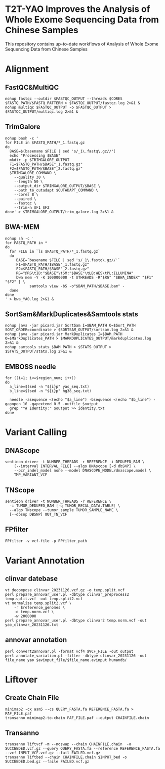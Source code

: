 # T2T-YAO Improves the Analysis of Whole Exome Sequencing Data from Chinese Samples

This repository contains up-to-date workflows of Analysis of Whole Exome Sequencing Data from Chinese Samples

# Alignment

## FastQC&MultiQC
```
nohup fastqc --outdir $FASTQC_OUTPUT --threads $CORES $FASTQ_PATH/$FASTQ_PATTERN > $FASTQC_OUTPUT/fastqc.log 2>&1 &
nohup multiqc $FASTQC_OUTPUT -o $FASTQC_OUTPUT > $FASTQC_OUTPUT/multiqc.log 2>&1 &
```
## TrimGalore
```
nohup bash -c '
for FILE in $FASTQ_PATH/*_1.fastq.gz
do
  BASE=$(basename $FILE | sed 's/_1\.fastq\.gz//')
  echo "Processing $BASE"
  mkdir -p $TRIMGALORE_OUTPUT
  F1=$FASTQ_PATH/$BASE"_1.fastq.gz"
  F2=$FASTQ_PATH/$BASE"_2.fastq.gz"
  $TRIMGALORE_COMMAND \
    --quality 30 \
    --length 50 \
    --output_dir $TRIMGALORE_OUTPUT/$BASE \
    --path_to_cutadapt $CUTADAPT_COMMAND \
    --cores 8 \
    --paired \
    --fastqc \
    --trim-n $F1 $F2
done' > $TRIMGALORE_OUTPUT/trim_galore.log 2>&1 &
```
## BWA-MEM
```
nohup sh -c '
for FASTQ_PATH in *
do
  for FILE in `ls $FASTQ_PATH/*_1.fastq.gz`
  do
     BASE=`basename $FILE | sed 's/_1\.fastq\.gz//'`
     F1=$FASTQ_PATH/$BASE"_1.fastq.gz"
     F2=$FASTQ_PATH/$BASE"_2.fastq.gz"
     RG="@RG\tID:"$BASE"\tSM:"$BASE"\tLB:WES\tPL:ILLUMINA"
     bwa mem -Y -K 100000000 -t $THREADS -R"$RG" "$BWA_INDEX" "$F1" "$F2" | \
           samtools view -bS -o"$BAM_PATH/$BASE.bam" -
  done
done
' > bwa_YAO.log 2>&1 &
```
## SortSam&MarkDuplicates&Samtools stats
```
nohup java -jar picard.jar SortSam I=$BAM_PATH O=$Sort_PATH SORT_ORDER=coordinate > $SORTSAM_OUTPUT/sortsam.log 2>&1 &
nohup java -jar picard.jar MarkDuplicates I=$BAM_PATH O=$MarkDuplicates_PATH > $MARKDUPLICATES_OUTPUT/markduplicates.log 2>&1 &
nohup samtools stats $BAM_PATH > $STATS_OUTPUT > $STATS_OUTPUT/stats.log 2>&1 &
```
## EMBOSS needle
```
for ((i=1; i<=$region_num; i++))
do
  a_line=$(sed -n "${i}p" yao_seq.txt)  
  b_line=$(sed -n "${i}p" hg38_seq.txt)
  
  needle -asequence <(echo "$a_line") -bsequence <(echo "$b_line") -gapopen 10 -gapextend 0.5 -outfile $output
  grep "^# Identity:" $output >> identity.txt
done
```
# Variant Calling
## DNAScope
```
sentieon driver -t NUMBER_THREADS -r REFERENCE -i DEDUPED_BAM \
    [--interval INTERVAL_FILE] --algo DNAscope [-d dbSNP] \
    --pcr_indel_model none --model DNASCOPE_MODEL/dnascope.model \
    TMP_VARIANT_VCF
```
## TNScope
```
sentieon driver -t NUMBER_THREADS -r REFERENCE \
  -i TUMOR_DEDUPED_BAM [-q TUMOR_RECAL_DATA.TABLE] \
  --algo TNscope --tumor_sample TUMOR_SAMPLE_NAME \
  [--dbsnp DBSNP] OUT_TN_VCF
```
## FPfilter
```
FPfilter -v vcf-file -p FPfilter_path
```
# Variant Annotation
## clinvar datebase
```
vt decompose clinvar_20231126.vcf.gz -o temp.split.vcf
perl prepare_annovar_user.pl -dbtype clinvar_preprocess2 temp.split.vcf -out temp.split2.vcf
vt normalize temp.split2.vcf \
	-r $reference_genomes \
	-o temp.norm.vcf \
	-w 2000000
perl prepare_annovar_user.pl -dbtype clinvar2 temp.norm.vcf -out yao_clinvar_20231126.txt
```
## annovar annotation
```
perl convert2annovar.pl -format vcf4 $VCF_FILE -out output
perl annotate_variation.pl -filter -dbtype clinvar_20231126 -out file_name yao $avinput_file/$file_name.avinput humandb/
```
# Liftover
## Create Chain File
```
minimap2 -cx asm5 --cs QUERY_FASTA.fa REFERENCE_FASTA.fa > PAF_FILE.paf
transanno minimap2-to-chain PAF_FILE.paf --output CHAINFILE.chain
```
## Transanno
```
transanno liftvcf -m --noswap --chain CHAINFILE.chain  -o SUCCEEDED.vcf.gz --query QUERY_FASTA.fa --reference REFERENCE_FASTA.fa --vcf INPUT_VCF.vcf.gz --fail FAILED.vcf.gz
transanno liftbed --chain CHAINFILE.chain $INPUT_bed -o SUCCEEDED.bed.gz --faile FAILED.vcf.gz 
```
